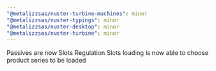 ```yaml
---
"@metalizzsas/nuster-turbine-machines": minor
"@metalizzsas/nuster-typings": minor
"@metalizzsas/nuster-desktop": minor
"@metalizzsas/nuster-turbine": minor
---
```


Passives are now Slots Regulation
Slots loading is now able to choose product series to be loaded
